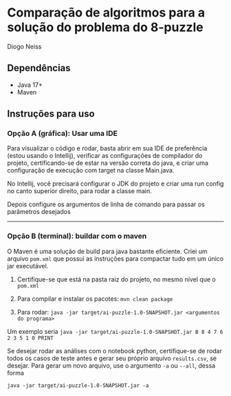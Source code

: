 # Comparação de algoritmos para a solução do problema do 8-puzzle

Diogo Neiss

## Dependências
* Java 17+ 
* Maven

## Instruções para uso

### Opção A (gráfica): Usar uma IDE

Para visualizar o código e rodar, basta abrir em sua IDE de preferência (estou usando o Intellij),
verificar as configurações de compilador do projeto, certificando-se de estar na versão correta do java, e criar uma configuração de execução
com target na classe Main.java.

No Intellij, você precisará configurar o JDK do projeto e criar uma run config no canto superior direito, para rodar a classe main.

Depois configure os argumentos de linha de comando para passar os parâmetros desejados

---------------

### Opção B (terminal): buildar com o maven
O Maven é uma solução de build para java bastante eficiente. Criei um arquivo `pom.xml` que possui as instruções para compactar tudo em um único jar executável.

1. Certifique-se que está na pasta raiz do projeto, no mesmo nível que o `pom.xml`
2. Para compilar e instalar os pacotes:
`mvn clean package`

3. Para rodar:
`java -jar target/ai-puzzle-1.0-SNAPSHOT.jar <argumentos do programa>`

Um exemplo seria
`java -jar target/ai-puzzle-1.0-SNAPSHOT.jar B 8 4 7 6 2 3 5 1 0 PRINT`


Se desejar rodar as análises com o notebook python, certifique-se de rodar todos os casos de teste antes e gerar seu próprio arquivo `results.csv`, se desejar.
Para gerar um novo arquivo, use o argumento `-a` ou `--all`, dessa forma

`java -jar target/ai-puzzle-1.0-SNAPSHOT.jar -a`